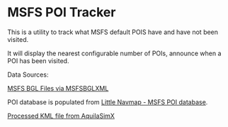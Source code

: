 # MSFS POI Tracker

This is a utility to track what MSFS default POIS have and have not been visited.

It will display the nearest configurable number of POIs, announce when a POI has been visited.

Data Sources:

[MSFS BGL Files via MSFSBGLXML](https://www.fsdeveloper.com/forum/threads/msfsbglxml-convert-msfs-2020-bgl-files-to-xml.450677/)

POI database is populated from [Little Navmap - MSFS POI database](https://flightsim.to/file/17193/little-navmap-msfs-poi-database).

[Processed KML file from AquilaSimX](https://www.google.com/maps/d/u/0/viewer?mid=1KUg5jwyT_9k2A9n5IZ99UChlhfVUfO5S&ll=-3.81666561775622e-14%2C34.777393240969104&z=1)
